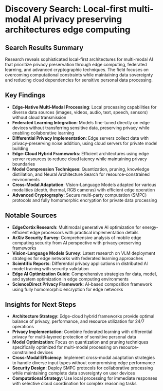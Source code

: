 # Discovery Search: Local-first multi-modal AI privacy preserving architectures edge computing

## Search Results Summary

Research reveals sophisticated local-first architectures for multi-modal AI that prioritize privacy preservation through edge computing, federated learning, and advanced cryptographic techniques. The field focuses on overcoming computational constraints while maintaining data sovereignty and reducing cloud dependencies for sensitive personal data processing.

## Key Findings

- **Edge-Native Multi-Modal Processing**: Local processing capabilities for diverse data sources (images, videos, audio, text, speech, sensors) without cloud transmission
- **Federated Learning Integration**: Models fine-tuned directly on edge devices without transferring sensitive data, preserving privacy while enabling collaborative learning
- **Differential Privacy Implementation**: Edge servers collect data with privacy-preserving noise addition, using cloud servers for private model building
- **Edge-Cloud Hybrid Frameworks**: Efficient architectures using edge server resources to reduce cloud latency while maintaining privacy boundaries
- **Model Compression Techniques**: Quantization, pruning, knowledge distillation, and Neural Architecture Search for resource-constrained environments
- **Cross-Modal Adaptation**: Vision-Language Models adapted for various modalities (depth, thermal, RGB cameras) with efficient edge operation
- **Advanced Cryptography**: Secure multi-party computation (SMPC) protocols and fully homomorphic encryption for private data processing

## Notable Sources

- **EdgeCortix Research**: Multimodal generative AI optimization for energy-efficient edge processors with practical implementation details
- **ArXiv Security Survey**: Comprehensive analysis of mobile edge computing security from AI perspective with privacy-preserving frameworks
- **Vision-Language Models Survey**: Latest research on VLM deployment strategies for edge networks with federated learning approaches
- **Scientific Reports**: Differential privacy applications in distributed AI model training with security validation
- **Edge AI Optimization Guide**: Comprehensive strategies for data, model, and system optimization in edge computing environments
- **ScienceDirect Privacy Framework**: AI-based composition framework using fully homomorphic encryption for edge networks

## Insights for Next Steps

- **Architecture Strategy**: Edge-cloud hybrid frameworks provide optimal balance of privacy, performance, and resource utilization for 24/7 operations
- **Privacy Implementation**: Combine federated learning with differential privacy for multi-layered protection of sensitive personal data
- **Model Optimization**: Focus on quantization and pruning techniques specifically optimized for multi-modal processing on resource-constrained devices
- **Cross-Modal Efficiency**: Implement cross-modal adaptation strategies to handle diverse input types without compromising edge performance
- **Security Design**: Deploy SMPC protocols for collaborative processing while maintaining complete data sovereignty on user devices
- **Computational Strategy**: Use local processing for immediate responses with selective cloud coordination for complex reasoning tasks